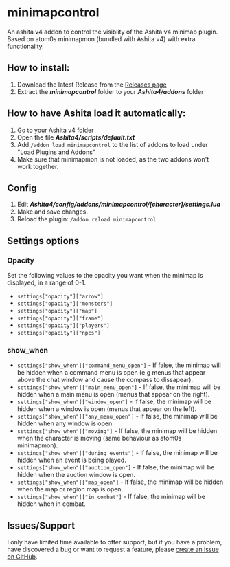 # minimapcontrol

An ashita v4 addon to control the visiblity of the Ashita v4 minimap plugin. 
Based on atom0s minimapmon (bundled with Ashita v4) with extra functionality.

## How to install:
1. Download the latest Release from the [Releases page](https://github.com/onimitch/ffxi-ashita-minimapcontrol/releases)
2. Extract the **_minimapcontrol_** folder to your **_Ashita4/addons_** folder

## How to have Ashita load it automatically:
1. Go to your Ashita v4 folder
2. Open the file **_Ashita4/scripts/default.txt_**
3. Add `/addon load minimapcontrol` to the list of addons to load under "Load Plugins and Addons"
4. Make sure that minimapmon is not loaded, as the two addons won't work together.

## Config
1. Edit **_Ashita4/config/addons/minimapcontrol/[character]/settings.lua_**
2. Make and save changes.
3. Reload the plugin: `/addon reload minimapcontrol`

## Settings options

### Opacity
Set the following values to the opacity you want when the minimap is displayed, in a range of 0-1.

* `settings["opacity"]["arrow"]`
* `settings["opacity"]["monsters"]`
* `settings["opacity"]["map"]`
* `settings["opacity"]["frame"]`
* `settings["opacity"]["players"]`
* `settings["opacity"]["npcs"]`

### show_when

* `settings["show_when"]["command_menu_open"]` - If false, the minimap will be hidden when a command menu is open (e.g menus that appear above the chat window and cause the compass to dissapear).
* `settings["show_when"]["main_menu_open"]` - If false, the minimap will be hidden when a main menu is open (menus that appear on the right).
* `settings["show_when"]["window_open"]` - If false, the minimap will be hidden when a window is open (menus that appear on the left).
* `settings["show_when"]["any_menu_open"]` - If false, the minimap will be hidden when any window is open.
* `settings["show_when"]["moving"]` - If false, the minimap will be hidden when the character is moving (same behaviour as atom0s minimapmon).
* `settings["show_when"]["during_events"]` - If false, the minimap will be hidden when an event is being played.
* `settings["show_when"]["auction_open"]` - If false, the minimap will be hidden when the auction window is open.
* `settings["show_when"]["map_open"]` - If false, the minimap will be hidden when the map or region map is open.
* `settings["show_when"]["in_combat"]` - If false, the minimap will be hidden when in combat.

## Issues/Support

I only have limited time available to offer support, but if you have a problem, have discovered a bug or want to request a feature, please [create an issue on GitHub](https://github.com/onimitch/ffxi-ashita-minimapcontrol/issues).
